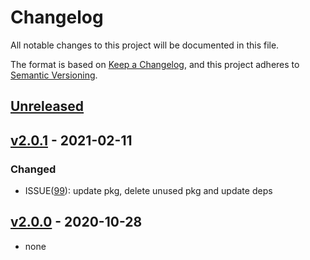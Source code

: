 # Changelog

All notable changes to this project will be documented in this file.

The format is based on [Keep a Changelog](https://keepachangelog.com/en/1.0.0/),
and this project adheres to [Semantic Versioning](https://semver.org/spec/v2.0.0.html).

## [Unreleased]

## [v2.0.1] - 2021-02-11
### Changed
- ISSUE([99](https://github.com/meateam/drive-project/issues/99)): update pkg, delete unused pkg and update deps

## [v2.0.0] - 2020-10-28

- none

[unreleased]: https://github.com/meateam/delegation-service/compare/master...develop
[v2.0.0]: https://github.com/meateam/delegation-service/compare/v1.3...v2.0.0
[v2.0.1]: https://github.com/meateam/delegation-service/compare/v2.0.0...v2.0.1
